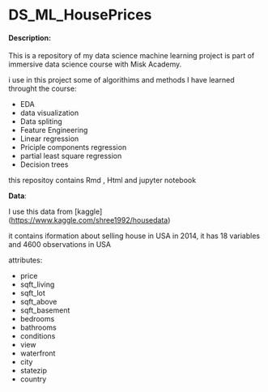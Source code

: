 # DS_ML_HousePrices


#### **Description:**


This is a repository of my data science machine learning project 
is part of immersive data science course with Misk Academy. 

i use in this project some of algorithims and methods I have learned throught the course:

* EDA 
* data visualization 
* Data spliting 
* Feature Engineering 
* Linear regression 
* Priciple components regression 
* partial least square regression
* Decision trees 

this repositoy contains Rmd , Html and jupyter notebook


**Data**: 

I use this data from [kaggle] (https://www.kaggle.com/shree1992/housedata) 


it contains iformation about selling house in USA in 2014, it has 18 variables and 4600 observations 
in USA 

attributes: 

 * price 
 * sqft_living 
 * sqft_lot
 * sqft_above
 * sqft_basement 
 * bedrooms
 * bathrooms 
 * conditions 
 * view 
 * waterfront 
 * city 
 * statezip 
 * country 
